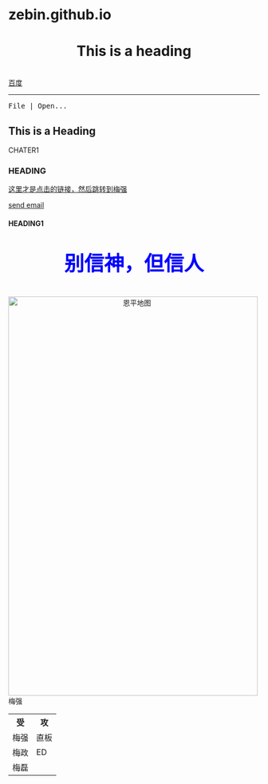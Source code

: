 # zebin.github.io
<html>
<!--body style="background-color:skyblue"-->
<body background="file:///C:/Users/pc2/Pictures/Camera%20Roll/nature_sz_178_water_air_and_greenery_939_16.jpg">
<!--img src="file:///F:/potato/DSCN1170.JPG" width="1000" height="600" / -->
<h1 style="text-align:center">This is a heading</h1>
<!--梅强是猪，梅政是猪，板是直男，ED是潮男，梅强+梅政=皇家野猪，ED+板=潮汐。-->
<br />
<a href="http://www.baidu.com.cn/">百度</a>
<hr/>
<p><kbd>File | Open...</kbd></p>
<h2>This is a Heading</h2>
<p>CHATER1</p>
<h3> HEADING</h3>
<p><a href="#tips">这里才是点击的链接，然后跳转到梅强</a></p>
<p><a href="mailto:someone@microsoft.com?subject=Hello%20again">send email</a></p>
<h4>HEADING1</h4>
<p style="text-align:center;font-size:40px;color:blue"><b>别信神，但信人</b></p>
<p style="text-align:center"><img src="file:///C:/Users/pc2/Pictures/Camera%20Roll/enping.jpg"width="500" height="800" align ="left" alt="恩平地图"/></p>
<p><a name="tips">梅强</a></p>
<table>
<tr>
<th>受</th>
<th>攻</th>
 </tr>
<tr>
    <td>梅强</td>
    <td>直板</td>
</tr>
<tr>
    <td>梅政</td>
    <td>ED</td>
</tr>
<tr>
     <td>梅磊</td>
     <td>&nbsp</td>
</tr>
</html>
</body>
